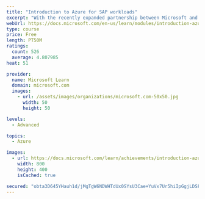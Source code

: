 ```yaml
---
title: "Introduction to Azure for SAP workloads"
excerpt: "With the recently expanded partnership between Microsoft and SAP, you can run SAP applications across development, test, and production scenarios in Azure, taking advantage of the scalability, flexibility, and cost savings of Microsoft Azure."
webUrl: https://docs.microsoft.com/en-us/learn/modules/introduction-azure-sap-workloads/
type: course
price: Free
length: PT50M
ratings:
  count: 526
  average: 4.807985
heat: 51

provider:
  name: Microsoft Learn
  domain: microsoft.com
  images:
    - url: /assets/images/organizations/microsoft.com-50x50.jpg
      width: 50
      height: 50

levels:
  - Advanced

topics:
  - Azure

images:
  - url: https://docs.microsoft.com/learn/achievements/introduction-azure-sap-workloads-social.png
    width: 800
    height: 400
    isCached: true

secured: "obta3D645YHauh1d/jMgTgW6NDWHTdUx0SYsU3Cae+YuVx7Ur5hiIpGgjLDSFoURv6OoP4MyqKnzhnEWn1VVjY/HCiU8jJkM0TdWE2PyPAX8NA4QS9auakm8oJVV/YemNr0CFoXBenO7/ij4Jd1x7ATwduyHeHyGexJQ4CSw1B5oNKgU+ztVQSRBF4vDeVsGWgD5813znOmVaniBhENJtnS+rrnP8Zfj3Gsls6o9x5QL5DHWqpUv8SFjFkbPZ1xBLZA56NHhiMql5H4vc6YlTGbgV/uECastQgDC6V8qF4kC9dV61ZEyxworMB71IvGn2mdO/aKdN03F/u8gx7P5QaaPk+g5I7jC2UAULVsVd3IzpcYnt7ukJ+H219vlSSohxIzO+fEPg3xiCxNoiFK23Co9Zs/3gNybxnP80GT37sE=;LAwpljdz2Pvzl9FUvo77ow=="
---
```


